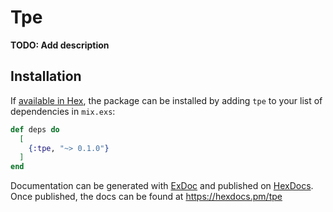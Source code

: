 # Tpe

**TODO: Add description**

## Installation

If [available in Hex](https://hex.pm/docs/publish), the package can be installed
by adding `tpe` to your list of dependencies in `mix.exs`:

```elixir
def deps do
  [
    {:tpe, "~> 0.1.0"}
  ]
end
```

Documentation can be generated with [ExDoc](https://github.com/elixir-lang/ex_doc)
and published on [HexDocs](https://hexdocs.pm). Once published, the docs can
be found at <https://hexdocs.pm/tpe>
